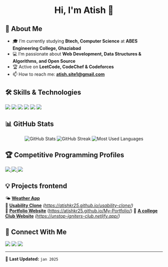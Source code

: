 <h1 align="center">Hi, I'm Atish 👋</h1>
<!-- <p align="center">
  <img src="https://komarev.com/ghpvc/?username=your-github-username&label=Profile%20Views&color=0e75b6&style=flat" alt="profile views" />
</p> -->

## 🚀 About Me
- 🎓 I’m currently studying **Btech, Computer Science** at **ABES Engineering College, Ghaziabad**  
- 💻 I’m passionate about **Web Development, Data Structures & Algorithms, and Open Source**
- 🏆 Active on **LeetCode, CodeChef & Codeforces**
- 📫 How to reach me: **atish.site1@gmail.com**  

## 🛠️ Skills & Technologies
<p align="left">
  <img src="https://img.shields.io/badge/C++-%2300599C.svg?style=for-the-badge&logo=c%2B%2B&logoColor=white" />
  <img src="https://img.shields.io/badge/Git-%23F05032.svg?style=for-the-badge&logo=git&logoColor=white" />
  <img src="https://img.shields.io/badge/CSS3-%231572B6.svg?style=for-the-badge&logo=css3&logoColor=white" />
  <img src="https://img.shields.io/badge/HTML5-%23E34F26.svg?style=for-the-badge&logo=html5&logoColor=white" />
  <img src="https://img.shields.io/badge/JavaScript-%23F7DF1E.svg?style=for-the-badge&logo=javascript&logoColor=black" />
  <img src="https://img.shields.io/badge/Python-%233776AB.svg?style=for-the-badge&logo=python&logoColor=white" />
  
  

  
</p>

## 📊 GitHub Stats  
<p align="center">
  <img src="https://github-readme-stats.vercel.app/api?username=atishkr25&show_icons=true&theme=radical" alt="GitHub Stats" />
  <img src="https://github-readme-streaks.vercel.app/?user=atishkr25&theme=radical" alt="GitHub Streak" />
  <img src="https://github-readme-stats.vercel.app/api/top-langs/?username=atishkr25&layout=compact&theme=radical&cache_seconds=1800" alt="Most Used Languages" />
</p>


## 🏆 Competitive Programming Profiles
<p align="left">
  <a href="https://leetcode.com/atish0110">
    <img src="https://img.shields.io/badge/LeetCode-%23FFA116.svg?style=for-the-badge&logo=leetcode&logoColor=white" />
  </a>
  <a href="https://www.codechef.com/users/atishkumar65">
    <img src="https://img.shields.io/badge/CodeChef-%23008B8B.svg?style=for-the-badge&logo=codechef&logoColor=white" />
  </a>
  <a href="https://codeforces.com/profile/atishkumar6115">
    <img src="https://img.shields.io/badge/Codeforces-%231728C6.svg?style=for-the-badge&logo=codeforces&logoColor=white" />
  </a>
</p>

## 💡 Projects frontend
🌤️ **[Weather App](#)**  
🚀 **[Usability Clone](#)** *(https://atishkr25.github.io/usability-clone/)*  
📝 **[Portfolio Website](#)**  (https://atishkr25.github.io/My-Portfolio/)
🏫 **[A college Club Website](#)** *(https://unstop-igniters-club.netlify.app/)*  

## 🔗 Connect With Me
<p align="left">
  <a href="https://github.com/atishkr25"><img src="https://img.shields.io/badge/GitHub-%23181717.svg?style=for-the-badge&logo=github&logoColor=white" /></a>
  <a href="https://www.linkedin.com/in/atishkrs/"><img src="https://img.shields.io/badge/LinkedIn-%230A66C2.svg?style=for-the-badge&logo=linkedin&logoColor=white" /></a>
  <a href="https://twitter.com/atishkr25"><img src="https://img.shields.io/badge/Twitter-%231DA1F2.svg?style=for-the-badge&logo=twitter&logoColor=white" /></a>
</p>

---

🔄 **Last Updated:** `jan 2025`  
